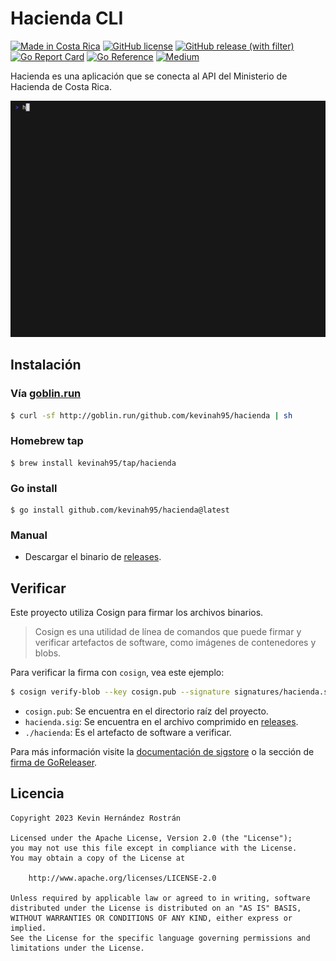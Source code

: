 # Hacienda CLI

[![Made in Costa Rica](https://img.shields.io/badge/made%20in-%20Costa%20Rica-blue.svg?logo=data:image/svg%2bxml;base64,PHN2ZyB4bWxucz0iaHR0cDovL3d3dy53My5vcmcvMjAwMC9zdmciIGlkPSJmbGFnLWljb25zLWNyIiB2aWV3Qm94PSIwIDAgNjQwIDQ4MCI+CiAgPGcgZmlsbC1ydWxlPSJldmVub2RkIiBzdHJva2Utd2lkdGg9IjFwdCI+CiAgICA8cGF0aCBmaWxsPSIjMDAwMGI0IiBkPSJNMCAwaDY0MHY0ODBIMHoiLz4KICAgIDxwYXRoIGZpbGw9IiNmZmYiIGQ9Ik0wIDc1LjRoNjQwdjMyMi4zSDB6Ii8+CiAgICA8cGF0aCBmaWxsPSIjZDkwMDAwIiBkPSJNMCAxNTcuN2g2NDB2MTU3LjdIMHoiLz4KICA8L2c+Cjwvc3ZnPgo=)](https://es.wikipedia.org/wiki/Costa_Rica)
[![GitHub license](https://img.shields.io/badge/license-Apache%20License%202.0-blue.svg?style=flat)](https://www.apache.org/licenses/LICENSE-2.0)
[![GitHub release (with filter)](https://img.shields.io/github/v/release/kevinah95/hacienda)](https://github.com/kevinah95/hacienda/releases)
[![Go Report Card](https://goreportcard.com/badge/github.com/kevinah95/hacienda)](https://goreportcard.com/report/github.com/kevinah95/hacienda)
[![Go Reference](https://pkg.go.dev/badge/github.com/kevinah95/hacienda.svg)](https://pkg.go.dev/github.com/kevinah95/hacienda)
[![Medium](https://skydoves.github.io/badges/Story-Medium.svg)](https://medium.com/@kevinah95/hecho-en-costa-rica-hacienda-cli-d922490d6aca)

Hacienda es una aplicación que se conecta al API del Ministerio de Hacienda de Costa Rica.

<img src="./examples/hacienda.gif" alt="Ejemplo hacienda" />

## Instalación

### Vía [goblin.run](https://goblin.run)

```sh
$ curl -sf http://goblin.run/github.com/kevinah95/hacienda | sh
```

### Homebrew tap

```
$ brew install kevinah95/tap/hacienda
```

### Go install

```
$ go install github.com/kevinah95/hacienda@latest
```

### Manual

- Descargar el binario de [releases](https://github.com/kevinah95/hacienda/releases).

## Verificar

Este proyecto utiliza Cosign para firmar los archivos binarios. 

> Cosign es una utilidad de línea de comandos que puede firmar y verificar artefactos de software, como imágenes de contenedores y blobs.

Para verificar la firma con `cosign`, vea este ejemplo:

```bash
$ cosign verify-blob --key cosign.pub --signature signatures/hacienda.sig  ./hacienda
```

- `cosign.pub`: Se encuentra en el directorio raíz del proyecto.
- `hacienda.sig`: Se encuentra en el archivo comprimido en [releases](https://github.com/kevinah95/hacienda/releases).
- `./hacienda`: Es el artefacto de software a verificar.

Para más información visite la [documentación de sigstore](https://docs.sigstore.dev) o la sección de [firma de GoReleaser](https://goreleaser.com/customization/sign).

## Licencia

```
Copyright 2023 Kevin Hernández Rostrán

Licensed under the Apache License, Version 2.0 (the "License");
you may not use this file except in compliance with the License.
You may obtain a copy of the License at

    http://www.apache.org/licenses/LICENSE-2.0

Unless required by applicable law or agreed to in writing, software
distributed under the License is distributed on an "AS IS" BASIS,
WITHOUT WARRANTIES OR CONDITIONS OF ANY KIND, either express or implied.
See the License for the specific language governing permissions and
limitations under the License.
```

